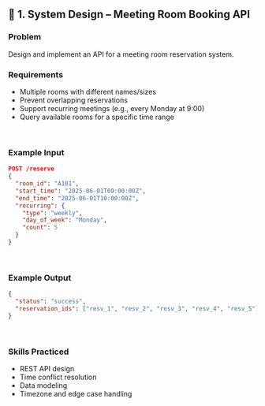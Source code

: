 ## 🔧 1. System Design – Meeting Room Booking API

### Problem
Design and implement an API for a meeting room reservation system.

### Requirements
- Multiple rooms with different names/sizes
- Prevent overlapping reservations
- Support recurring meetings (e.g., every Monday at 9:00)
- Query available rooms for a specific time range

<br />

### Example Input
```json
POST /reserve
{
  "room_id": "A101",
  "start_time": "2025-06-01T09:00:00Z",
  "end_time": "2025-06-01T10:00:00Z",
  "recurring": {
    "type": "weekly",
    "day_of_week": "Monday",
    "count": 5
  }
}
```

<br />

### Example Output
```json
{
  "status": "success",
  "reservation_ids": ["resv_1", "resv_2", "resv_3", "resv_4", "resv_5"]
}
```

<br />

### Skills Practiced
- REST API design
- Time conflict resolution
- Data modeling
- Timezone and edge case handling